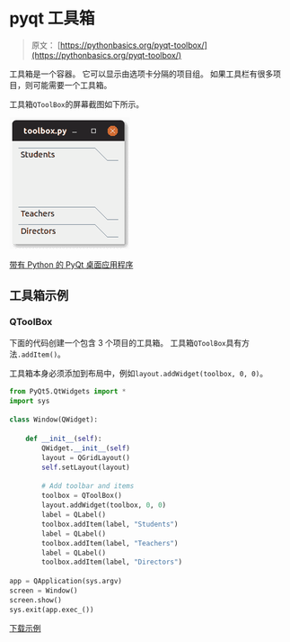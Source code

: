 # pyqt 工具箱

> 原文： [https://pythonbasics.org/pyqt-toolbox/](https://pythonbasics.org/pyqt-toolbox/)

工具箱是一个容器。 它可以显示由选项卡分隔的项目组。 如果工具栏有很多项目，则可能需要一个工具箱。

工具箱`QToolBox`的屏幕截图如下所示。

![toolbox pyqt qtoolbox](img/7abfe71cbe8a2a2a5d896122b9f66de2.jpg)


[带有 Python 的 PyQt 桌面应用程序](https://gum.co/pysqtsamples)

## 工具箱示例

### QToolBox

下面的代码创建一个包含 3 个项目的工具箱。 工具箱`QToolBox`具有方法`.addItem()`。

工具箱本身必须添加到布局中，例如`layout.addWidget(toolbox, 0, 0)`。

```py
from PyQt5.QtWidgets import *
import sys

class Window(QWidget):

    def __init__(self):
        QWidget.__init__(self)
        layout = QGridLayout()
        self.setLayout(layout)

        # Add toolbar and items
        toolbox = QToolBox()
        layout.addWidget(toolbox, 0, 0)
        label = QLabel()
        toolbox.addItem(label, "Students")
        label = QLabel()
        toolbox.addItem(label, "Teachers")
        label = QLabel()
        toolbox.addItem(label, "Directors")

app = QApplication(sys.argv)
screen = Window()
screen.show()
sys.exit(app.exec_())

```

[下载示例](https://gum.co/pysqtsamples)